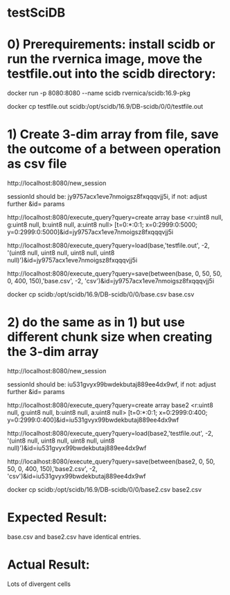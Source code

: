 # testSciDB

# 0) Prerequirements: install scidb or run the rvernica image, move the testfile.out into the scidb directory:

docker run -p 8080:8080 --name scidb rvernica/scidb:16.9-pkg

docker cp testfile.out scidb:/opt/scidb/16.9/DB-scidb/0/0/testfile.out




# 1) Create 3-dim array from file, save the outcome of a between operation as csv file

http://localhost:8080/new_session

sessionId should be: jy9757acx1eve7nmoigsz8fxqqqvjj5i, if not: adjust further &id= params

http://localhost:8080/execute_query?query=create array base <r:uint8 null, g:uint8 null, b:uint8 null, a:uint8 null> [t=0:*:0:1; x=0:2999:0:5000; y=0:2999:0:5000]&id=jy9757acx1eve7nmoigsz8fxqqqvjj5i

http://localhost:8080/execute_query?query=load(base,'testfile.out', -2, '(uint8 null, uint8 null, uint8 null, uint8 null)')&id=jy9757acx1eve7nmoigsz8fxqqqvjj5i

http://localhost:8080/execute_query?query=save(between(base, 0, 50, 50, 0, 400, 150),'base.csv', -2, 'csv')&id=jy9757acx1eve7nmoigsz8fxqqqvjj5i

docker cp scidb:/opt/scidb/16.9/DB-scidb/0/0/base.csv base.csv


# 2) do the same as in 1) but use different chunk size when creating the 3-dim array

http://localhost:8080/new_session

sessionId should be: iu531gvyx99bwdekbutaj889ee4dx9wf, if not: adjust further &id= params

http://localhost:8080/execute_query?query=create array base2 <r:uint8 null, g:uint8 null, b:uint8 null, a:uint8 null> [t=0:*:0:1; x=0:2999:0:400; y=0:2999:0:400]&id=iu531gvyx99bwdekbutaj889ee4dx9wf

http://localhost:8080/execute_query?query=load(base2,'testfile.out', -2, '(uint8 null, uint8 null, uint8 null, uint8 null)')&id=iu531gvyx99bwdekbutaj889ee4dx9wf

http://localhost:8080/execute_query?query=save(between(base2, 0, 50, 50, 0, 400, 150),'base2.csv', -2, 'csv')&id=iu531gvyx99bwdekbutaj889ee4dx9wf

docker cp scidb:/opt/scidb/16.9/DB-scidb/0/0/base2.csv base2.csv



# Expected Result: 
base.csv and base2.csv have identical entries.
# Actual Result: 
Lots of divergent cells
